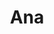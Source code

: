 ---
layout: piece
collection_: paintings
title: Ana
image: ana.jpg
media: Acrylic
dimensions: 14" x 15"
description: Painted with popsicle sticks on board.
price: $75
create_date: 2015
---